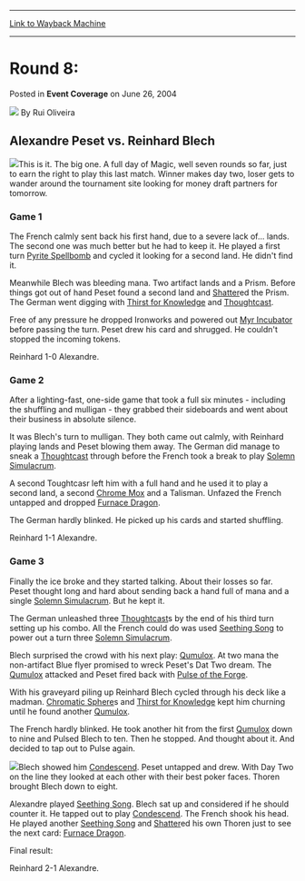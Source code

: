 
---
[Link to Wayback Machine](https://web.archive.org/web/20211020074821/https://magic.wizards.com/en/articles/archive/event-coverage/round-8-2004-06-26)

[_metadata_:author]:- "Rui Oliveira"
[_metadata_:description]:- "Alexandre Peset vs. Reinhard Blech This is it. The big one. A full day of Magic, well seven rounds so far, just to earn the right to play this last match. Winner makes day two, loser gets to wander around the tournament site looking for money draft partners for tomorrow. Game 1 The French calmly sent back his first hand, due to a severe lack of... lands. The second one was"
[_metadata_:generator]:- "Drupal 7 (http://drupal.org)"
[_metadata_:node]:- "549216"
[_metadata_:publish_date]:- "2004-06-26"
[_metadata_:source]:- "div-main-content"
[_metadata_:title]:- "Round 8:"
[_metadata_:wayback_capture_timestamp]:- "2021-10-20 07:48:21"
[_metadata_:wayback_raw_url]:- "https://web.archive.org/web/20211020074821id_/https://magic.wizards.com/en/articles/archive/event-coverage/round-8-2004-06-26"
[_metadata_:wayback_url]:- "https://magic.wizards.com/en/articles/archive/event-coverage/round-8-2004-06-26"
---


Round 8:
========



 Posted in **Event Coverage**
 on June 26, 2004 






![](https://media.magic.wizards.com/styles/auth_small/public/generic-avatar-150_103.png)
By Rui Oliveira












Alexandre Peset vs. Reinhard Blech
----------------------------------


![](https://media.magic.wizards.com/image_legacy_migration/sideboard/images/gpzur04/fm5_1.jpg)This is it. The big one. A full day of Magic, well seven rounds so far, just to earn the right to play this last match. Winner makes day two, loser gets to wander around the tournament site looking for money draft partners for tomorrow.


### Game 1


The French calmly sent back his first hand, due to a severe lack of... lands. The second one was much better but he had to keep it. He played a first turn [Pyrite Spellbomb](https://gatherer.wizards.com/Pages/Card/Details.aspx?name=Pyrite+Spellbomb) and cycled it looking for a second land. He didn't find it.


Meanwhile Blech was bleeding mana. Two artifact lands and a Prism. Before things got out of hand Peset found a second land and [Shatter](https://gatherer.wizards.com/Pages/Card/Details.aspx?name=Shatter)ed the Prism. The German went digging with [Thirst for Knowledge](https://gatherer.wizards.com/Pages/Card/Details.aspx?name=Thirst+for+Knowledge) and [Thoughtcast](https://gatherer.wizards.com/Pages/Card/Details.aspx?name=Thoughtcast).


Free of any pressure he dropped Ironworks and powered out [Myr Incubator](https://gatherer.wizards.com/Pages/Card/Details.aspx?name=Myr+Incubator) before passing the turn. Peset drew his card and shrugged. He couldn't stopped the incoming tokens.


Reinhard 1-0 Alexandre.


### Game 2


After a lighting-fast, one-side game that took a full six minutes - including the shuffling and mulligan - they grabbed their sideboards and went about their business in absolute silence.


It was Blech's turn to mulligan. They both came out calmly, with Reinhard playing lands and Peset blowing them away. The German did manage to sneak a [Thoughtcast](https://gatherer.wizards.com/Pages/Card/Details.aspx?name=Thoughtcast) through before the French took a break to play [Solemn Simulacrum](https://gatherer.wizards.com/Pages/Card/Details.aspx?name=Solemn+Simulacrum).


A second Toughtcasr left him with a full hand and he used it to play a second land, a second [Chrome Mox](https://gatherer.wizards.com/Pages/Card/Details.aspx?name=Chrome+Mox) and a Talisman. Unfazed the French untapped and dropped [Furnace Dragon](https://gatherer.wizards.com/Pages/Card/Details.aspx?name=Furnace+Dragon).


The German hardly blinked. He picked up his cards and started shuffling.


Reinhard 1-1 Alexandre.


### Game 3


Finally the ice broke and they started talking. About their losses so far. Peset thought long and hard about sending back a hand full of mana and a single [Solemn Simulacrum](https://gatherer.wizards.com/Pages/Card/Details.aspx?name=Solemn+Simulacrum). But he kept it.


The German unleashed three [Thoughtcast](https://gatherer.wizards.com/Pages/Card/Details.aspx?name=Thoughtcast)s by the end of his third turn setting up his combo. All the French could do was used [Seething Song](https://gatherer.wizards.com/Pages/Card/Details.aspx?name=Seething+Song) to power out a turn three [Solemn Simulacrum](https://gatherer.wizards.com/Pages/Card/Details.aspx?name=Solemn+Simulacrum).


Blech surprised the crowd with his next play: [Qumulox](https://gatherer.wizards.com/Pages/Card/Details.aspx?name=Qumulox). At two mana the non-artifact Blue flyer promised to wreck Peset's Dat Two dream. The [Qumulox](https://gatherer.wizards.com/Pages/Card/Details.aspx?name=Qumulox) attacked and Peset fired back with [Pulse of the Forge](https://gatherer.wizards.com/Pages/Card/Details.aspx?name=Pulse+of+the+Forge).


With his graveyard piling up Reinhard Blech cycled through his deck like a madman. [Chromatic Sphere](https://gatherer.wizards.com/Pages/Card/Details.aspx?name=Chromatic+Sphere)s and [Thirst for Knowledge](https://gatherer.wizards.com/Pages/Card/Details.aspx?name=Thirst+for+Knowledge) kept him churning until he found another [Qumulox](https://gatherer.wizards.com/Pages/Card/Details.aspx?name=Qumulox).


The French hardly blinked. He took another hit from the first [Qumulox](https://gatherer.wizards.com/Pages/Card/Details.aspx?name=Qumulox) down to nine and Pulsed Blech to ten. Then he stopped. And thought about it. And decided to tap out to Pulse again.


![](https://media.magic.wizards.com/image_legacy_migration/sideboard/images/gpzur04/fm5_2.jpg)Blech showed him [Condescend](https://gatherer.wizards.com/Pages/Card/Details.aspx?name=Condescend). Peset untapped and drew. With Day Two on the line they looked at each other with their best poker faces. Thoren brought Blech down to eight.


Alexandre played [Seething Song](https://gatherer.wizards.com/Pages/Card/Details.aspx?name=Seething+Song). Blech sat up and considered if he should counter it. He tapped out to play [Condescend](https://gatherer.wizards.com/Pages/Card/Details.aspx?name=Condescend). The French shook his head. He played another [Seething Song](https://gatherer.wizards.com/Pages/Card/Details.aspx?name=Seething+Song) and [Shatter](https://gatherer.wizards.com/Pages/Card/Details.aspx?name=Shatter)ed his own Thoren just to see the next card: [Furnace Dragon](https://gatherer.wizards.com/Pages/Card/Details.aspx?name=Furnace+Dragon).


Final result:  

Reinhard 2-1 Alexandre.








